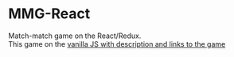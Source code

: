 # MMG-React
Match-match game on the React/Redux.  
This game on the [vanilla JS with description and links to the game](https://github.com/a-lika/Match-match-game/ "Link to the native repository") 
